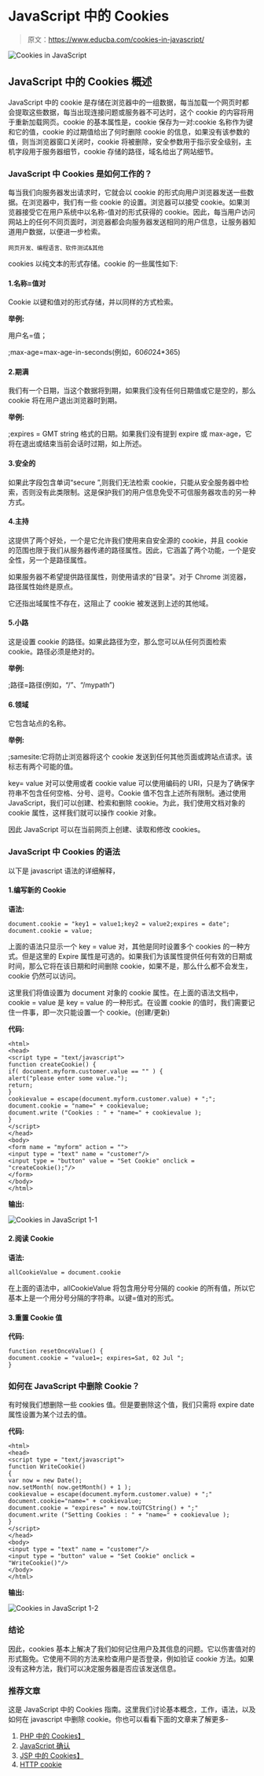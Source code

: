# JavaScript 中的 Cookies

> 原文：<https://www.educba.com/cookies-in-javascript/>

![Cookies in JavaScript](img/38dde4e88b0bff815b144648bbed29fc.png)



## JavaScript 中的 Cookies 概述

JavaScript 中的 cookie 是存储在浏览器中的一组数据，每当加载一个网页时都会提取这些数据，每当出现连接问题或服务器不可达时，这个 cookie 的内容将用于重新加载网页。cookie 的基本属性是，cookie 保存为一对:cookie 名称作为键和它的值，cookie 的过期值给出了何时删除 cookie 的信息，如果没有该参数的值，则当浏览器窗口关闭时，cookie 将被删除，安全参数用于指示安全级别，主机字段用于服务器细节，cookie 存储的路径，域名给出了网站细节。

### JavaScript 中 Cookies 是如何工作的？

每当我们向服务器发出请求时，它就会以 cookie 的形式向用户浏览器发送一些数据。在浏览器中，我们有一些 cookie 的设置。浏览器可以接受 cookie。如果浏览器接受它在用户系统中以名称-值对的形式获得的 cookie。因此，每当用户访问网站上的任何不同页面时，浏览器都会向服务器发送相同的用户信息，让服务器知道用户数据，以便进一步检索。

<small>网页开发、编程语言、软件测试&其他</small>

cookies 以纯文本的形式存储。cookie 的一些属性如下:

#### 1.名称=值对

Cookie 以键和值对的形式存储，并以同样的方式检索。

**举例:**

用户名=值；

;max-age=max-age-in-seconds(例如，60*60*24*365)

#### 2.期满

我们有一个日期，当这个数据将到期，如果我们没有任何日期值或它是空的，那么 cookie 将在用户退出浏览器时到期。

**举例:**

;expires = GMT string 格式的日期。如果我们没有提到 expire 或 max-age，它将在退出或结束当前会话时过期，如上所述。

#### 3.安全的

如果此字段包含单词“secure ”,则我们无法检索 cookie，只能从安全服务器中检索，否则没有此类限制。这是保护我们的用户信息免受不可信服务器攻击的另一种方式。

#### 4.主持

这提供了两个好处，一个是它允许我们使用来自安全源的 cookie，并且 cookie 的范围也限于我们从服务器传递的路径属性。因此，它涵盖了两个功能，一个是安全性，另一个是路径属性。

如果服务器不希望提供路径属性，则使用请求的“目录”。对于 Chrome 浏览器，路径属性始终是原点。

它还指出域属性不存在，这阻止了 cookie 被发送到上述的其他域。

#### 5.小路

这是设置 cookie 的路径。如果此路径为空，那么您可以从任何页面检索 cookie。路径必须是绝对的。

**举例:**

;路径=路径(例如，“/”、“/mypath”)

#### 6.领域

它包含站点的名称。

**举例:**

;samesite:它将防止浏览器将这个 cookie 发送到任何其他页面或跨站点请求。该标志有两个可能的值。

key= value 对可以使用或者 cookie value 可以使用编码的 URI，只是为了确保字符串不包含任何空格、分号、逗号。Cookie 值不包含上述所有限制。通过使用 JavaScript，我们可以创建、检索和删除 cookie。为此，我们使用文档对象的 cookie 属性，这样我们就可以操作 cookie 对象。

因此 JavaScript 可以在当前网页上创建、读取和修改 cookies。

### JavaScript 中 Cookies 的语法

以下是 javascript 语法的详细解释，

#### 1.编写新的 Cookie

**语法:**

```
document.cookie = "key1 = value1;key2 = value2;expires = date";
document.cookie = value;
```

上面的语法只显示一个 key = value 对，其他是同时设置多个 cookies 的一种方式。但是这里的 Expire 属性是可选的。如果我们为该属性提供任何有效的日期或时间，那么它将在该日期和时间删除 cookie，如果不是，那么什么都不会发生，cookie 仍然可以访问。

这里我们将值设置为 document 对象的 cookie 属性。在上面的语法文档中，cookie = value 是 key = value 的一种形式。在设置 cookie 的值时，我们需要记住一件事，即一次只能设置一个 cookie。(创建/更新)

**代码:**

```
<html>
<head>
<script type = "text/javascript">
function createCookie() {
if( document.myform.customer.value == "" ) {
alert("please enter some value.");
return;
}
cookievalue = escape(document.myform.customer.value) + ";";
document.cookie = "name=" + cookievalue;
document.write ("Cookies : " + "name=" + cookievalue );
}
</script>
</head>
<body>
<form name = "myform" action = "">
<input type = "text" name = "customer"/>
<input type = "button" value = "Set Cookie" onclick = "createCookie();"/>
</form>
</body>
</html>
```

**输出:**

![Cookies in JavaScript 1-1](img/ba33da0f58faed13fe135a7366c5782e.png)



#### 2.阅读 Cookie

**语法:**

```
allCookieValue = document.cookie
```

在上面的语法中，allCookieValue 将包含用分号分隔的 cookie 的所有值，所以它基本上是一个用分号分隔的字符串。以键=值对的形式。

#### 3.重置 Cookie 值

**代码:**

```
function resetOnceValue() {
document.cookie = "value1=; expires=Sat, 02 Jul ";
}
```

### 如何在 JavaScript 中删除 Cookie？

有时候我们想删除一些 cookies 值。但是要删除这个值，我们只需将 expire date 属性设置为某个过去的值。

**代码:**

```
<html>
<head>
<script type = "text/javascript">
function WriteCookie()
{
var now = new Date();
now.setMonth( now.getMonth() + 1 );
cookievalue = escape(document.myform.customer.value) + ";"
document.cookie="name=" + cookievalue;
document.cookie = "expires=" + now.toUTCString() + ";"
document.write ("Setting Cookies : " + "name=" + cookievalue );
}
</script>
</head>
<body>
<input type = "text" name = "customer"/>
<input type = "button" value = "Set Cookie" onclick = "WriteCookie()"/>
</body>
</html>
```

**输出:**

![Cookies in JavaScript 1-2](img/9ca3d87ea0da1363c54ac19fb383c7cb.png)



### 结论

因此，cookies 基本上解决了我们如何记住用户及其信息的问题。它以伤害值对的形式豁免。它使用不同的方法来检查用户是否登录，例如验证 cookie 方法。如果没有这种方法，我们可以决定服务器是否应该发送信息。

### 推荐文章

这是 JavaScript 中的 Cookies 指南。这里我们讨论基本概念，工作，语法，以及如何在 javascript 中删除 cookie。你也可以看看下面的文章来了解更多-

1.  [PHP 中的 Cookies】](https://www.educba.com/cookie-in-php/)
2.  [JavaScript 确认](https://www.educba.com/javascript-confirm/)
3.  [JSP 中的 Cookies】](https://www.educba.com/cookies-in-jsp/)
4.  [HTTP cookie](https://www.educba.com/http-cookies/)





